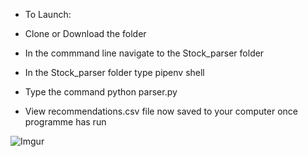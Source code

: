 * To Launch:

* Clone or Download the folder

* In the commmand line navigate to the Stock_parser folder

* In the Stock_parser folder type pipenv shell

* Type the command python parser.py

* View recommendations.csv file now saved to your computer once programme has run





![Imgur](https://i.imgur.com/lg8DWxD.png)
